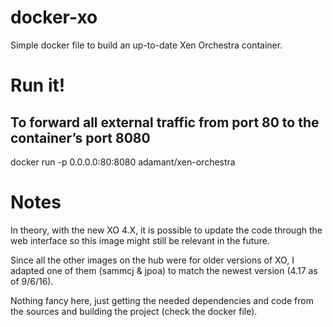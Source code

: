 # docker-xo

Simple docker file to build an up-to-date Xen Orchestra container.

# Run it!

## To forward all external traffic from port 80 to the container’s port 8080
docker run -p 0.0.0.0:80:8080 adamant/xen-orchestra


# Notes

In theory, with the new XO 4.X, it is possible to update the code through the web interface so this image might still be relevant in the future.

Since all the other images on the hub were for older versions of XO, I adapted one of them (sammcj & jpoa) to match the newest version (4.17 as of 9/6/16).

Nothing fancy here, just getting the needed dependencies and code from the sources and building the project (check the docker file).
